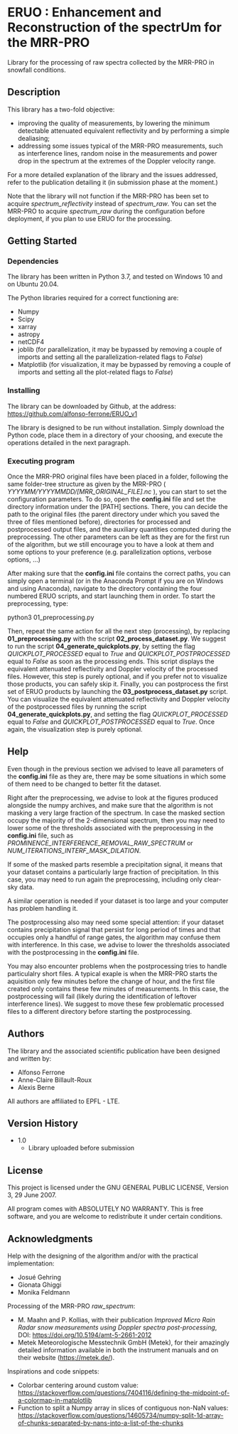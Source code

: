 # ERUO : Enhancement and Reconstruction of the spectrUm for the MRR-PRO

Library for the processing of raw spectra collected by the MRR-PRO in snowfall conditions.

## Description

This library has a two-fold objective:
* improving the quality of measurements, by lowering the minimum detectable attenuated equivalent reflectivity and by performing a simple dealiasing;
* addressing some issues typical of the MRR-PRO measurements, such as interference lines, random noise in the measurements and power drop in the spectrum at the extremes of the Doppler velocity range.

For a more detailed explanation of the library and the issues addressed, refer to the publication detailing it (in submission phase at the moment.)

Note that the library will not function if the MRR-PRO has been set to acquire *spectrum_reflectivity* instead of *spectrum_raw*.
You can set the MRR-PRO to acquire *spectrum_raw* during the configuration before deployment, if you plan to use ERUO for the processing.

## Getting Started

### Dependencies

The library has been written in Python 3.7, and tested on Windows 10 and on Ubuntu 20.04.

The Python libraries required for a correct functioning are:
* Numpy
* Scipy
* xarray
* astropy
* netCDF4
* joblib (for parallelization, it may be bypassed by removing a couple of imports and setting all the parallelization-related flags to *False*)
* Matplotlib (for visualization, it may be bypassed by removing a couple of imports and setting all the plot-related flags to *False*)

### Installing

The library can be downloaded by Github, at the address:
https://github.com/alfonso-ferrone/ERUO_v1

The library is designed to be run without installation.
Simply download the Python code, place them in a directory of your choosing, and execute the operations detailed in the next paragraph.

### Executing program

Once the MRR-PRO original files have been placed in a folder, following the same folder-tree structure as given by the MRR-PRO ( *YYYYMM/YYYYMMDD/[MRR_ORIGINAL_FILE].nc* ), you can start to set the configuration parameters.
To do so, open the **config.ini** file and set the directory information under the [PATH] sections.
There, you can decide the path to the original files (the parent directory under which you saved the three of files mentioned before), directories for processed and postprocessed output files, and the auxiliary quantities computed during the preprocessing.
The other parameters can be left as they are for the first run of the algorithm, but we still encourage you to have a look at them and some options to your preference (e.g. parallelization options, verbose options, ...)

After making sure that the **config.ini** file contains the correct paths, you can simply open a terminal (or in the Anaconda Prompt if you are on Windows and using Anaconda), navigate to the directory containing the four numbered ERUO scripts, and start launching them in order.
To start the preprocessing, type:

python3 01_preprocessing.py

Then, repeat the same action for all the next step (processing), by replacing **01_preprocessing.py** with the script **02_process_dataset.py**.
We suggest to run the script **04_generate_quickplots.py**, by setting the flag *QUICKPLOT_PROCESSED* equal to *True* and *QUICKPLOT_POSTPROCESSED* equal to *False* as soon as the processing ends.
This script displays the equivalent attenuated reflectivity and Doppler velocity of the processed files.
However, this step is purely optional, and if you prefer not to visualize those products, you can safely skip it.
Finally, you can postprocess the first set of ERUO products by launching the **03_postprocess_dataset.py** script.
You can visualize the equivalent attenuated reflectivity and Doppler velocity of the postprocessed files by running the script **04_generate_quickplots.py**, and setting the flag *QUICKPLOT_PROCESSED* equal to *False* and *QUICKPLOT_POSTPROCESSED* equal to *True*.
Once again, the visualization step is purely optional.

## Help

Even though in the previous section we advised to leave all parameters of the **config.ini** file as they are, there may be some situations in which some of them need to be changed to better fit the dataset.

Right after the preprocessing, we advise to look at the figures produced alongside the numpy archives, and make sure that the algorithm is not masking a very large fraction of the spectrum.
In case the masked section occupy the majority of the 2-dimensional spectrum, then you may need to lower some of the thresholds associated with the preprocessing in the **config.ini** file, such as
*PROMINENCE_INTERFERENCE_REMOVAL_RAW_SPECTRUM* or *NUM_ITERATIONS_INTERF_MASK_DILATION*.

If some of the masked parts resemble a precipitation signal, it means that your dataset contains a particularly large fraction of precipitation.
In this case, you may need to run again the preprocessing, including only clear-sky data.

A similar operation is needed if your dataset is too large and your computer has problem handling it.

The postprocessing also may need some special attention: if your dataset contains precipitation signal that persist for long period of times and that occupies only  a handful of range gates, the algorithm may confuse them with interference.
In this case, we advise to lower the thresholds associated with the postprocessing in the **config.ini** file.

You may also encounter problems when the postprocessing tries to handle particulalry short files.
A typical exaple is when the MRR-PRO starts the aquisition only few minutes before the change of hour, and the first file created only contains these few minutes of measurements.
In this case, the postprocessing will fail (likely during the identification of leftover interference lines).
We suggest to move these few problematic processed files to a different directory before starting the postprocessing.

## Authors

The library and the associated scientific publication have been designed and written by:
* Alfonso Ferrone
* Anne-Claire Billault-Roux
* Alexis Berne

All authors are affiliated to EPFL - LTE.


## Version History

* 1.0
	* Library uploaded before submission

## License
This project is licensed under the GNU GENERAL PUBLIC LICENSE, Version 3, 29 June 2007.

All program comes with ABSOLUTELY NO WARRANTY.
This is free software, and you are welcome to redistribute it under certain conditions.

## Acknowledgments

Help with the designing of the algorithm and/or with the practical implementation:
* Josué Gehring
* Gionata Ghiggi
* Monika Feldmann

Processing of the MRR-PRO *raw_spectrum*:
* M. Maahn and P. Kollias, with their publication *Improved Micro Rain Radar snow measurements using Doppler spectra post-processing*, DOI: https://doi.org/10.5194/amt-5-2661-2012
* Metek Meteorologische Messtechnik GmbH (Metek), for their amazingly detailed information available in both the instrument manuals and on their website (https://metek.de/).

Inspirations and code snippets:
* Colorbar centering around custom value: https://stackoverflow.com/questions/7404116/defining-the-midpoint-of-a-colormap-in-matplotlib
* Function to split a Numpy array in slices of contiguous non-NaN values: https://stackoverflow.com/questions/14605734/numpy-split-1d-array-of-chunks-separated-by-nans-into-a-list-of-the-chunks

